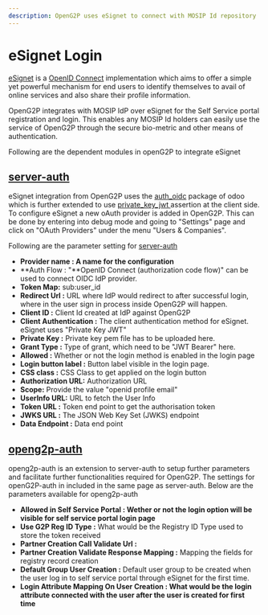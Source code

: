 ```yaml
---
description: OpenG2P uses eSignet to connect with MOSIP Id repository
---
```


# eSignet Login

[eSignet](https://docs.esignet.io) is a [OpenID Connect](https://openid.net/connect/) implementation which aims to offer a simple yet powerful mechanism for end users to identify themselves to avail of online services and also share their profile information.

OpenG2P integrates with MOSIP IdP over eSignet for the Self Service portal registration and login. This enables any MOSIP Id holders can easily use the service of OpenG2P through the secure bio-metric and other means of authentication.&#x20;

Following are the dependent modules in openG2P to integrate eSignet

## [server-auth](https://github.com/OpenG2P/server-auth/tree/15.0)

eSignet integration from OpenG2P uses the [auth\_oidc](https://github.com/OCA/server-auth/tree/15.0/auth\_oidc) package of odoo which is further extended to use [private\_key\_jwt ](https://openid.net/specs/openid-connect-core-1\_0-15.html#ClientAuthentication)assertion at the client side. To configure eSignet a new oAuth provider is added in OpenG2P. This can be done by entering into debug mode and going to "Settings" page and click on "OAuth Providers" under the menu "Users & Companies".  &#x20;

Following are the parameter setting for [server-auth](https://github.com/OpenG2P/server-auth/tree/15.0)

* **Provider name : A name for the configuration**
* **Auth Flow : "**OpenID Connect (authorization code flow)" can be used to connect OIDC IdP provider.
* **Token Map:** sub:user\_id&#x20;
* **Redirect Url :** URL where IdP would redirect to after successful login, where in the user sign in process inside OpenG2P will happen.
* **Client ID :** Client Id created at IdP against OpenG2P
* **Client Authentication :** The client authentication method for eSignet. eSignet uses "Private Key JWT"
* **Private Key :**  Private key pem file has to be uploaded here.
* **Grant Type :** Type of grant, which need to be "JWT Bearer" here.
* **Allowed ​:** Whether or not the login method is enabled in the login page
* **Login button label :** Button label visible in the login page.
* **CSS class :** CSS Class to get applied on the login button&#x20;
* **Authorization URL:** Authorization URL
* **Scope:** Provide the value "openid profile email"
* **UserInfo URL:** URL to fetch the User Info
* **Token URL :** Token end point to get the authorisation token&#x20;
* **JWKS URL :** The JSON Web Key Set (JWKS) endpoint
* **Data Endpoint :** Data end point

## [openg2p-auth](https://github.com/OpenG2P/openg2p-auth.git)

openg2p-auth is an extension to server-auth to setup further parameters  and facilitate further functionalities required for OpenG2P. The settings for openG2P-auth in included in the same page as server-auth.  Below are the parameters available for openg2p-auth

* **Allowed in Self Service Portal : Wether or not the login option will be visible for self service portal login page**&#x20;
* **Use G2P Reg ID Type :** What would be the Registry ID Type used to store the token received
* **Partner Creation Call Validate Url :**
* **Partner Creation Validate Response Mapping :** Mapping the fields for registry record creation&#x20;
* **Default Group User Creation :** Default user group to be created when the user log in to self service portal through eSignet for the first time.&#x20;
* **Login Attribute Mapping On User Creation : What would be the login attribute connected with the user after the user is created for first time**
